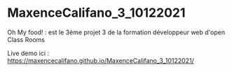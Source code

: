 # MaxenceCalifano_3_10122021


Oh My food! : est le 3ème projet 3 de la formation développeur web d'open Class Rooms

Live demo ici : https://maxencecalifano.github.io/MaxenceCalifano_3_10122021/
